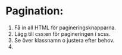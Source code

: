 # Pagination:

1. Få in all HTML för pagineringsknapparna.
2. Lägg till css:en för pagineringen i scss.
3. Se över klassnamn o justera efter behov.
4. 